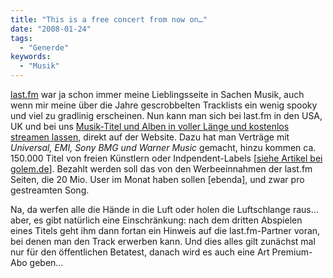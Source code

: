 ```yaml
---
title: "This is a free concert from now on…"
date: "2008-01-24"
tags:
  - "Generde"
keywords:
  - "Musik"
---
```


[last.fm](http://last.fm) war ja schon immer meine Lieblingsseite in Sachen Musik, auch wenn mir meine über die Jahre gescrobbelten Tracklists ein wenig spooky und viel zu gradlinig erscheinen. Nun kann man sich bei last.fm in den USA, UK und bei uns [Musik-Titel und Alben in voller Länge und kostenlos streamen lassen](http://blog.last.fm/2008/01/23/free-the-music), direkt auf der Website. Dazu hat man Verträge mit _Universal, EMI, Sony BMG und Warner Music_ gemacht, hinzu kommen ca. 150.000 Titel von freien Künstlern oder Indpendent-Labels \[[siehe Artikel bei golem.de](http://www.golem.de/0801/57213.html)\]. Bezahlt werden soll das von den Werbeeinnahmen der last.fm Seiten, die 20 Mio. User im Monat haben sollen \[ebenda\], und zwar pro gestreamten Song.

Na, da werfen alle die Hände in die Luft oder holen die Luftschlange raus… aber, es gibt natürlich eine Einschränkung: nach dem dritten Abspielen eines Titels geht ihm dann fortan ein Hinweis auf die last.fm-Partner voran, bei denen man den Track erwerben kann. Und dies alles gilt zunächst mal nur für den öffentlichen Betatest, danach wird es auch eine Art Premium-Abo geben…
